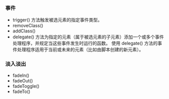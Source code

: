 ### 事件 ###

- trigger() 方法触发被选元素的指定事件类型。
- removeClass()
- addClass()
- delegate() 方法为指定的元素（属于被选元素的子元素）添加一个或多个事件处理程序，并规定当这些事件发生时运行的函数。 使用 delegate() 方法的事件处理程序适用于当前或未来的元素（比如由脚本创建的新元素）。

### 淡入淡出 ###

- fadeIn()
- fadeOut()
- fadeToggle()
- fadeTo()